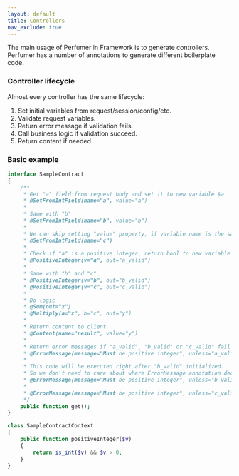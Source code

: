 ```yaml
---
layout: default
title: Controllers
nav_exclude: true
---
```


The main usage of Perfumer in Framework is to generate controllers. 
Perfumer has a number of annotations to generate different boilerplate code.

### Controller lifecycle

Almost every controller has the same lifecycle:

1. Set initial variables from request/session/config/etc.
2. Validate request variables.
3. Return error message if validation fails.
4. Call business logic if validation succeed.
5. Return content if needed.

### Basic example

```php
interface SampleContract
{
    /**
     * Get "a" field from request body and set it to new variable $a
     * @SetFromIntField(name="a", value="a")
     *
     * Same with "b"
     * @SetFromIntField(name="b", value="b")
     * 
     * We can skip setting "value" property, if variable name is the same as field name
     * @SetFromIntField(name="c")
     *
     * Check if "a" is a positive integer, return bool to new variable $a_valid
     * @PositiveInteger(v="a", out="a_valid")
     *
     * Same with "b" and "c"
     * @PositiveInteger(v="b", out="b_valid")
     * @PositiveInteger(v="c", out="c_valid")
     *
     * Do logic
     * @Sum(out="x")
     * @Multiply(a="x", b="c", out="y")
     *
     * Return content to client
     * @Content(name="result", value="y")
     *
     * Return error messages if "a_valid", "b_valid" or "c_valid" fail
     * @ErrorMessage(message="Must be positive integer", unless="a_valid")
     * 
     * This code will be executed right after "b_valid" initialized.
     * So we don't need to care about where ErrorMessage annotation declared.
     * @ErrorMessage(message="Must be positive integer", unless="b_valid")
     *
     * @ErrorMessage(message="Must be positive integer", unless="c_valid")
     */
    public function get();
}

class SampleContractContext
{
    public function positiveInteger($v)
    {
        return is_int($v) && $v > 0;
    }
}
```